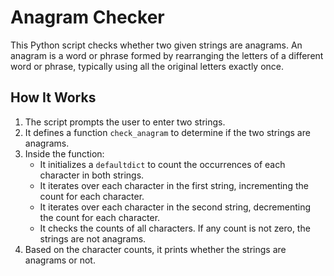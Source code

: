 # Anagram Checker

This Python script checks whether two given strings are anagrams. An anagram is a word or phrase formed by rearranging the letters of a different word or phrase, typically using all the original letters exactly once.

## How It Works

1. The script prompts the user to enter two strings.
2. It defines a function `check_anagram` to determine if the two strings are anagrams.
3. Inside the function:
   - It initializes a `defaultdict` to count the occurrences of each character in both strings.
   - It iterates over each character in the first string, incrementing the count for each character.
   - It iterates over each character in the second string, decrementing the count for each character.
   - It checks the counts of all characters. If any count is not zero, the strings are not anagrams.
4. Based on the character counts, it prints whether the strings are anagrams or not.
